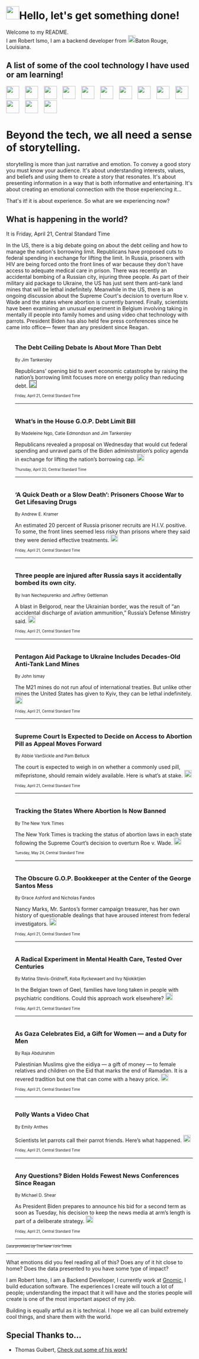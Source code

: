 <h1><img src="https://emojis.slackmojis.com/emojis/images/1643514375/3493/hot-coffee.gif?1643514375" width="35"/>Hello, let's get something done!</h1>

<p>Welcome to my README.<br/>
I am Robert Ismo, I am a backend developer from <img src="https://emojis.slackmojis.com/emojis/images/1638395689/50435/moulin_rouge.png?1638395689" width="20"/>Baton Rouge, Louisiana.</p>
<h2>A list of some of the cool technology I have used or am learning!</h2>
<p>
<img src="https://emojis.slackmojis.com/emojis/images/1643516091/21142/meow_bongotap.gif?1643516091" width="35" alt="">
<img src="https://img.shields.io/badge/Favorite%20Frontend%20Framework-SvelteKit-f83903" alt="">
<img src="https://img.shields.io/badge/Second%20Favorite-Vue-40b581" alt="">
<img src="https://img.shields.io/badge/Most%20Used%20Runtime-Nodejs-78b061" alt="">
<img src="https://emojis.slackmojis.com/emojis/images/1643517416/34482/fire.gif?1643517416" width="35" alt="">
<img src="https://img.shields.io/badge/Javascript%20But%20Better-Typescript-0078ca" alt="">
<img src="https://img.shields.io/badge/Favorite%20Language-Elixir-3e244d" alt="">
<img src="https://img.shields.io/badge/Containerize%20Everything-Docker-6ac9ef" alt="">
<img src="https://emojis.slackmojis.com/emojis/images/1643514596/5999/meow_party.gif?1643514596" width="35" alt="">
<img src="https://img.shields.io/badge/API%20Love%20Language-Graphql-de32a5" alt="">
<img src="https://img.shields.io/badge/Our%20Favorite%20Version%20Controller-Git-e94f33" alt="">
<img src="https://img.shields.io/badge/Favorite%20Database-Redis-d42d1d" alt="">
<img src="https://emojis.slackmojis.com/emojis/images/1643514559/5584/deployparrot.gif?1643514559" width="35" alt="">
<img src="https://img.shields.io/badge/Container%20Interstate-RabbitMQ-f66200" alt="">
<img src="https://img.shields.io/badge/Gotta%20Learn-Kubernetes-316adf" alt="">
<img src="https://img.shields.io/badge/Really%20Mature%20Now-WASM-654fef" alt="">
<img src="https://emojis.slackmojis.com/emojis/images/1666642497/61942/dance_vibe.gif?1666642497" width="35" alt="">
<img src="https://img.shields.io/badge/For%20My%20M1-ARM64-657d96" alt="">
<img src="https://img.shields.io/badge/Loving%20This%20So%20Much-TailwindCSS-17bcb5" alt="">
<img src="https://img.shields.io/badge/Cool%20Build%20Tool-Vite-f9cb24" alt="">
<img src="https://emojis.slackmojis.com/emojis/images/1669231376/62819/working-on-it.gif?1669231376" width="35" alt="">
<img src="https://img.shields.io/badge/Fun%20and%20Easy%20Database-MongoDB-5f8c49" alt="">
<img src="https://img.shields.io/badge/JS%20Life%20Support-NPM-c73737" alt="">
<img src="https://img.shields.io/badge/I%20Liked%20It-DynamoDB-0073b9" alt="">
<img src="https://emojis.slackmojis.com/emojis/images/1643514045/46/question.gif?1643514045" width="35" alt="">
<img src="https://img.shields.io/badge/cool-React-60d6f9" alt="">
<img src="https://img.shields.io/badge/Future%20Big%20Project-Lambda-f37e00" alt="">
<img src="https://img.shields.io/badge/NPM%20But%20Better-PNPM-f1aa07" alt="">
<img src="https://emojis.slackmojis.com/emojis/images/1643514943/9662/fbwow.gif?1643514943" width="35" alt="">
<img src="https://img.shields.io/badge/First%20Language-C-662079" alt="">
<img src="https://img.shields.io/badge/Where%20I%20Deploy%20Frontend-Vercel-000000" alt="">
<img src="https://img.shields.io/badge/Who%20Does%20not%20Want%20an%20App-Swift-f9492a" alt="">
<img src="https://emojis.slackmojis.com/emojis/images/1643514058/151/javascript.png?1643514058" width="35" alt="">
<img src="https://img.shields.io/badge/cool-Python-fbd542" alt="">
<img src="https://img.shields.io/badge/Favorite%20Something-Stripe-656cdc" alt="">
<img src="https://img.shields.io/badge/Of%20Course-HTML5-ed6327" alt="">
<img src="https://emojis.slackmojis.com/emojis/images/1660415405/60731/bomb.gif?1660415405" width="35" alt="">
<img src="https://img.shields.io/badge/hate-CSS-2964ec" alt="">
<img src="https://img.shields.io/badge/Learning-CircleCI-141215" alt="">
<img src="https://img.shields.io/badge/Learning-Rust-fbbb3b" alt="">
<img src="https://emojis.slackmojis.com/emojis/images/1660415397/60712/writing-hand.gif?1660415397" width="35" alt="">
<img src="https://img.shields.io/badge/Dev%20Browser%20of%20Choice-Firefox-cc4e26" alt="">
<img src="https://img.shields.io/badge/Recoverying%20From%20Windows-UNIX-1781e3" alt="">
<img src="https://img.shields.io/badge/LOVE-LogSeq-90c1c2" alt="">
<img src="https://emojis.slackmojis.com/emojis/images/1643514066/223/kirby.gif?1643514066" width="35" alt="">
<img src="https://img.shields.io/badge/Daily%20Driver-MacOS-e6e6e8" alt="">
<img src="https://img.shields.io/badge/Git%20Server-Github-000000" alt="">
<img src="https://img.shields.io/badge/enjoyable-EC2-f17428" alt="">
<img src="https://emojis.slackmojis.com/emojis/images/1643514239/2069/excited.gif?1643514239" width="35" alt="">
</p>
<h1>Beyond the tech, we all need a sense of storytelling.</h1>
<p>storytelling is more than just narrative and emotion. To convey a good story you must know your audience. It's about understanding interests, values, and beliefs and using them to create a story that resonates. It's about presenting information in a way that is both informative and entertaining. It's about creating an emotional connection with the those experiencing it...</p>
<p>That's it! it is about experience. So what are we experiencing now?</p>
<h2>What is happening in the world?</h2>
<p>It is Friday, April 21, Central Standard Time</p>
<p>
In the US, there is a big debate going on about the debt ceiling and how to manage the nation&#39;s borrowing limit. Republicans have proposed cuts to federal spending in exchange for lifting the limit. In Russia, prisoners with HIV are being forced onto the front lines of war because they don&#39;t have access to adequate medical care in prison. There was recently an accidental bombing of a Russian city, injuring three people. As part of their military aid package to Ukraine, the US has just sent them anti-tank land mines that will be lethal indefinitely. Meanwhile in the US, there is an ongoing discussion about the Supreme Court&#39;s decision to overturn Roe v. Wade and the states where abortion is currently banned. Finally, scientists have been examining an unusual experiment in Belgium involving taking in mentally ill people into family homes and using video chat technology with parrots. President Biden has also held few press conferences since he came into office— fewer than any president since Reagan.</p>
<ol>
<img src="https://img.shields.io/badge/-us-blue" alt="">
<h3>The Debt Ceiling Debate Is About More Than Debt</h3>
<sub>By Jim Tankersley</sub>
<p>Republicans’ opening bid to avert economic catastrophe by raising the nation’s borrowing limit focuses more on energy policy than reducing debt.  <a href=""><img src="https://developer.nytimes.com/files/poweredby_nytimes_30b.png?v=1583354208352" height="20"></a></p>
<sub><sub>Friday, April 21, Central Standard Time</sub></sub>
<hr/>
<img src="https://img.shields.io/badge/-us-blue" alt="">
<h3>What’s in the House G.O.P. Debt Limit Bill</h3>
<sub>By Madeleine Ngo, Catie Edmondson and Jim Tankersley</sub>
<p>Republicans revealed a proposal on Wednesday that would cut federal spending and unravel parts of the Biden administration’s policy agenda in exchange for lifting the nation’s borrowing cap.  <a href="https://nyti.ms/3mQ7xWI"><img src="https://developer.nytimes.com/files/poweredby_nytimes_30b.png?v=1583354208352" height="20"></a></p>
<sub><sub>Thursday, April 20, Central Standard Time</sub></sub>
<hr/>
<img src="https://img.shields.io/badge/-world-blue" alt="">
<h3>‘A Quick Death or a Slow Death’: Prisoners Choose War to Get Lifesaving Drugs</h3>
<sub>By Andrew E. Kramer</sub>
<p>An estimated 20 percent of Russia prisoner recruits are H.I.V. positive. To some, the front lines seemed less risky than prisons where they said they were denied effective treatments.  <a href="https://nyti.ms/3mSetme"><img src="https://developer.nytimes.com/files/poweredby_nytimes_30b.png?v=1583354208352" height="20"></a></p>
<sub><sub>Friday, April 21, Central Standard Time</sub></sub>
<hr/>
<img src="https://img.shields.io/badge/-world-blue" alt="">
<h3>Three people are injured after Russia says it accidentally bombed its own city.</h3>
<sub>By Ivan Nechepurenko and Jeffrey Gettleman</sub>
<p>A blast in Belgorod, near the Ukrainian border, was the result of “an accidental discharge of aviation ammunition,” Russia’s Defense Ministry said.  <a href="https://nyti.ms/3KSlxHv"><img src="https://developer.nytimes.com/files/poweredby_nytimes_30b.png?v=1583354208352" height="20"></a></p>
<sub><sub>Friday, April 21, Central Standard Time</sub></sub>
<hr/>
<img src="https://img.shields.io/badge/-us-blue" alt="">
<h3>Pentagon Aid Package to Ukraine Includes Decades-Old Anti-Tank Land Mines</h3>
<sub>By John Ismay</sub>
<p>The M21 mines do not run afoul of international treaties. But unlike other mines the United States has given to Kyiv, they can be lethal indefinitely.  <a href="https://nyti.ms/3KX3sYO"><img src="https://developer.nytimes.com/files/poweredby_nytimes_30b.png?v=1583354208352" height="20"></a></p>
<sub><sub>Friday, April 21, Central Standard Time</sub></sub>
<hr/>
<img src="https://img.shields.io/badge/-us-blue" alt="">
<h3>Supreme Court Is Expected to Decide on Access to Abortion Pill as Appeal Moves Forward</h3>
<sub>By Abbie VanSickle and Pam Belluck</sub>
<p>The court is expected to weigh in on whether a commonly used pill, mifepristone, should remain widely available. Here is what’s at stake.  <a href="https://nyti.ms/3N1WeW8"><img src="https://developer.nytimes.com/files/poweredby_nytimes_30b.png?v=1583354208352" height="20"></a></p>
<sub><sub>Friday, April 21, Central Standard Time</sub></sub>
<hr/>
<img src="https://img.shields.io/badge/-us-blue" alt="">
<h3>Tracking the States Where Abortion Is Now Banned</h3>
<sub>By The New York Times</sub>
<p>The New York Times is tracking the status of abortion laws in each state following the Supreme Court’s decision to overturn Roe v. Wade.  <a href="https://nyti.ms/3sYKAjR"><img src="https://developer.nytimes.com/files/poweredby_nytimes_30b.png?v=1583354208352" height="20"></a></p>
<sub><sub>Tuesday, May 24, Central Standard Time</sub></sub>
<hr/>
<img src="https://img.shields.io/badge/-nyregion-blue" alt="">
<h3>The Obscure G.O.P. Bookkeeper at the Center of the George Santos Mess</h3>
<sub>By Grace Ashford and Nicholas Fandos</sub>
<p>Nancy Marks, Mr. Santos’s former campaign treasurer, has her own history of questionable dealings that have aroused interest from federal investigators.  <a href="https://nyti.ms/3UTmqE2"><img src="https://developer.nytimes.com/files/poweredby_nytimes_30b.png?v=1583354208352" height="20"></a></p>
<sub><sub>Friday, April 21, Central Standard Time</sub></sub>
<hr/>
<img src="https://img.shields.io/badge/-world-blue" alt="">
<h3>A Radical Experiment in Mental Health Care, Tested Over Centuries</h3>
<sub>By Matina Stevis-Gridneff, Koba Ryckewaert and Ilvy Njiokiktjien</sub>
<p>In the Belgian town of Geel, families have long taken in people with psychiatric conditions. Could this approach work elsewhere?  <a href="https://nyti.ms/3oyM3y7"><img src="https://developer.nytimes.com/files/poweredby_nytimes_30b.png?v=1583354208352" height="20"></a></p>
<sub><sub>Friday, April 21, Central Standard Time</sub></sub>
<hr/>
<img src="https://img.shields.io/badge/-world-blue" alt="">
<h3>As Gaza Celebrates Eid, a Gift for Women — and a Duty for Men</h3>
<sub>By Raja Abdulrahim</sub>
<p>Palestinian Muslims give the eidiya — a gift of money — to female relatives and children on the Eid that marks the end of Ramadan. It is a revered tradition but one that can come with a heavy price.  <a href="https://nyti.ms/3LjsKBR"><img src="https://developer.nytimes.com/files/poweredby_nytimes_30b.png?v=1583354208352" height="20"></a></p>
<sub><sub>Friday, April 21, Central Standard Time</sub></sub>
<hr/>
<img src="https://img.shields.io/badge/-science-blue" alt="">
<h3>Polly Wants a Video Chat</h3>
<sub>By Emily Anthes</sub>
<p>Scientists let parrots call their parrot friends. Here’s what happened.  <a href="https://nyti.ms/3LiFFnm"><img src="https://developer.nytimes.com/files/poweredby_nytimes_30b.png?v=1583354208352" height="20"></a></p>
<sub><sub>Friday, April 21, Central Standard Time</sub></sub>
<hr/>
<img src="https://img.shields.io/badge/-us-blue" alt="">
<h3>Any Questions? Biden Holds Fewest News Conferences Since Reagan</h3>
<sub>By Michael D. Shear</sub>
<p>As President Biden prepares to announce his bid for a second term as soon as Tuesday, his decision to keep the news media at arm’s length is part of a deliberate strategy.  <a href="https://nyti.ms/3oxBiMt"><img src="https://developer.nytimes.com/files/poweredby_nytimes_30b.png?v=1583354208352" height="20"></a></p>
<sub><sub>Friday, April 21, Central Standard Time</sub></sub>
<hr/>
</ol>
<a href="https://developer.nytimes.com"><sub><sub>Data provided by The New York Times</sub></sub></a>
<hr/>
<p>What emotions did you feel reading all of this? Does any of it hit close to home? Does the data presented to you have some type of impact?</p>
<p>I am Robert Ismo, I am a Backend Developer, I currently work at <a href="https://gnomic.education/">Gnomic</a>, I build education software. The experiences I create will touch a lot of people; understanding the impact that it will have and the stories people will create is one of the most important aspect of my job.</p>
<p>Building is equally artful as it is technical. I hope we all can build extremely cool things, and share them with the world.</p>
<h2>Special Thanks to...</h2>
<ul>
<li>Thomas Guibert, <a href="https://github.com/thmsgbrt/thmsgbrt">Check out some of his work!</a></li>
</ul>
